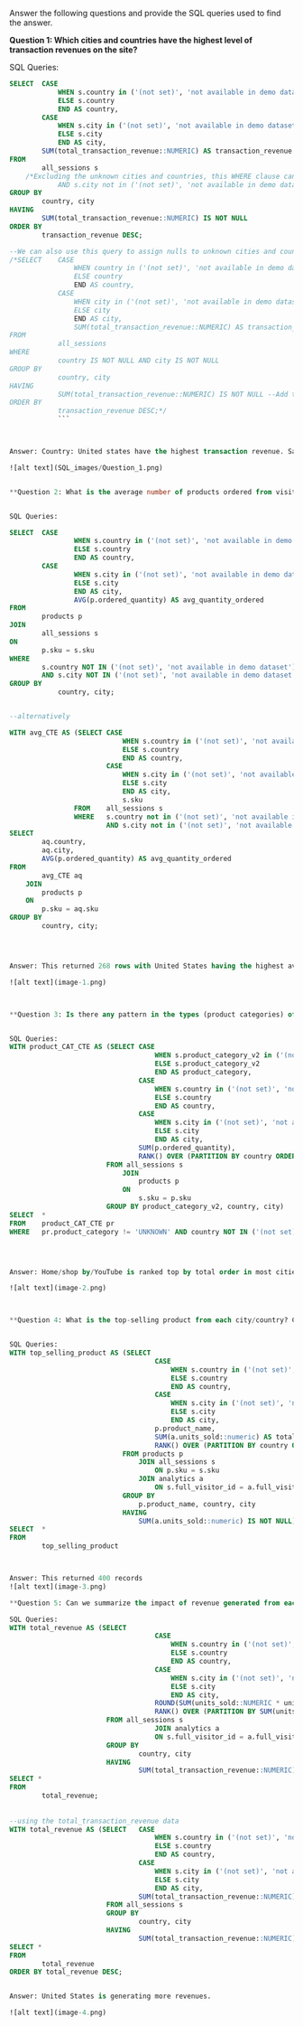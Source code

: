 Answer the following questions and provide the SQL queries used to find the answer.

    
**Question 1: Which cities and countries have the highest level of transaction revenues on the site?**


SQL Queries:
```sql
SELECT	CASE 
			WHEN s.country in ('(not set)', 'not available in demo dataset') THEN city
			ELSE s.country
			END AS country,
		CASE 
			WHEN s.city in ('(not set)', 'not available in demo dataset') THEN country
			ELSE s.city
			END AS city,
		SUM(total_transaction_revenue::NUMERIC) AS transaction_revenue --COUNT(city)
FROM	
		all_sessions s
	/*Excluding the unknown cities and countries, this WHERE clause can be applied -- WHERE s.country not in ('(not set)', 'not available in demo dataset') 
			AND s.city not in ('(not set)', 'not available in demo dataset')*/
GROUP BY 
		country, city
HAVING 
		SUM(total_transaction_revenue::NUMERIC) IS NOT NULL
ORDER BY 
		transaction_revenue DESC;

--We can also use this query to assign nulls to unknown cities and countries.
/*SELECT    CASE 
			    WHEN country in ('(not set)', 'not available in demo dataset') THEN NULL
			    ELSE country
			    END AS country,
		    CASE 
                WHEN city in ('(not set)', 'not available in demo dataset') THEN NULL
                ELSE city
                END AS city,
                SUM(total_transaction_revenue::NUMERIC) AS transaction_revenue
FROM 		
		    all_sessions
WHERE 
		    country IS NOT NULL AND city IS NOT NULL
GROUP BY 
		    country, city
HAVING 
		    SUM(total_transaction_revenue::NUMERIC) IS NOT NULL --Add this as the query used to clean the data
ORDER BY 
		    transaction_revenue DESC;*/
			```



Answer: Country: United states have the highest transaction revenue. San Francisco is the city with the highest transaction revenue

![alt text](SQL_images/Question_1.png)


**Question 2: What is the average number of products ordered from visitors in each city and country?**


SQL Queries:

SELECT 	CASE 
				WHEN s.country in ('(not set)', 'not available in demo dataset') THEN city
				ELSE s.country
				END AS country,
		CASE 
				WHEN s.city in ('(not set)', 'not available in demo dataset') THEN country
				ELSE s.city
				END AS city,
				AVG(p.ordered_quantity) AS avg_quantity_ordered
FROM 	
		products p
JOIN 
		all_sessions s
ON 
		p.sku = s.sku
WHERE 
		s.country NOT IN ('(not set)', 'not available in demo dataset') 
		AND s.city NOT IN ('(not set)', 'not available in demo dataset')
GROUP BY 
			country, city;


--alternatively

WITH avg_CTE AS (SELECT	CASE 
							WHEN s.country in ('(not set)', 'not available in demo dataset') THEN 'Unknown country'
							ELSE s.country
							END AS country,
						CASE 
							WHEN s.city in ('(not set)', 'not available in demo dataset') THEN 'Unknown city'
							ELSE s.city
							END AS city,
							s.sku
				FROM	all_sessions s
				WHERE 	s.country not in ('(not set)', 'not available in demo dataset') 
					    AND s.city not in ('(not set)', 'not available in demo dataset'))
SELECT 
		aq.country, 
		aq.city, 
		AVG(p.ordered_quantity) AS avg_quantity_ordered
FROM 
		avg_CTE aq
	JOIN 	
		products p
	ON 
		p.sku = aq.sku
GROUP BY 
		country, city;




Answer: This returned 268 rows with United States having the highest average ordered quantity

![alt text](image-1.png)



**Question 3: Is there any pattern in the types (product categories) of products ordered from visitors in each city and country?**


SQL Queries:
WITH product_CAT_CTE AS (SELECT CASE 
                                    WHEN s.product_category_v2 in ('(not set)', 'not available in demo dataset') THEN 'UNKNOWN'
                                    ELSE s.product_category_v2
                                    END AS product_category,
                                CASE 
                                    WHEN s.country in ('(not set)', 'not available in demo dataset') THEN city
                                    ELSE s.country
                                    END AS country,
                                CASE 
                                    WHEN s.city in ('(not set)', 'not available in demo dataset') THEN country
                                    ELSE s.city
                                    END AS city,
                                SUM(p.ordered_quantity),
                                RANK() OVER (PARTITION BY country ORDER BY SUM(p.ordered_quantity) DESC) AS Ranking
                        FROM all_sessions s
                            JOIN 
                                products p
                            ON 
                                s.sku = p.sku
                        GROUP BY product_category_v2, country, city)
SELECT  *
FROM    product_CAT_CTE pr
WHERE   pr.product_category != 'UNKNOWN' AND country NOT IN ('(not set)', 'not available in demo dataset')




Answer: Home/shop by/YouTube is ranked top by total order in most cities and countries

![alt text](image-2.png)



**Question 4: What is the top-selling product from each city/country? Can we find any pattern worthy of noting in the products sold?**


SQL Queries:
WITH top_selling_product AS (SELECT	
									CASE 
										WHEN s.country in ('(not set)', 'not available in demo dataset') THEN city
										ELSE s.country
										END AS country,
									CASE 
										WHEN s.city in ('(not set)', 'not available in demo dataset') THEN country
										ELSE s.city
										END AS city,
									p.product_name,
									SUM(a.units_sold::numeric) AS total_units_sold, 
									RANK() OVER (PARTITION BY country ORDER BY SUM(a.units_sold::numeric) DESC) AS Ranking
							FROM products p
								JOIN all_sessions s 
									ON p.sku = s.sku 
								JOIN analytics a 
									ON s.full_visitor_id = a.full_visitor_id 
						    GROUP BY 
								p.product_name, country, city
						    HAVING 
								SUM(a.units_sold::numeric) IS NOT NULL)
SELECT  *
FROM 
	    top_selling_product



Answer: This returned 400 records
![alt text](image-3.png)

**Question 5: Can we summarize the impact of revenue generated from each city/country?**

SQL Queries:
WITH total_revenue AS (SELECT	
									CASE 
										WHEN s.country in ('(not set)', 'not available in demo dataset') THEN city
										ELSE s.country
										END AS country,
									CASE 
										WHEN s.city in ('(not set)', 'not available in demo dataset') THEN country
										ELSE s.city
										END AS city,
									ROUND(SUM(units_sold::NUMERIC * unit_price::NUMERIC/1000000), 2) AS total_revenue, 
									RANK() OVER (PARTITION BY SUM(units_sold::NUMERIC * unit_price::NUMERIC/1000000) ORDER BY SUM(units_sold::NUMERIC * unit_price::NUMERIC/1000000) DESC) AS Ranking
						FROM all_sessions s
									JOIN analytics a 
									ON s.full_visitor_id = a.full_visitor_id 
						GROUP BY 
								country, city
						HAVING 
								SUM(total_transaction_revenue::NUMERIC) IS NOT NULL)
SELECT *
FROM 
		total_revenue;
		
		
--using the total_transaction_revenue data	
WITH total_revenue AS (SELECT	CASE 
									WHEN s.country in ('(not set)', 'not available in demo dataset') THEN city
									ELSE s.country
									END AS country,
								CASE 
									WHEN s.city in ('(not set)', 'not available in demo dataset') THEN country
									ELSE s.city
									END AS city,
								SUM(total_transaction_revenue::NUMERIC) AS total_revenue
						FROM all_sessions s
						GROUP BY 
								country, city
						HAVING 
								SUM(total_transaction_revenue::NUMERIC) IS NOT NULL)
SELECT *
FROM 
		total_revenue
ORDER BY total_revenue DESC;


Answer: United States is generating more revenues.

![alt text](image-4.png)





